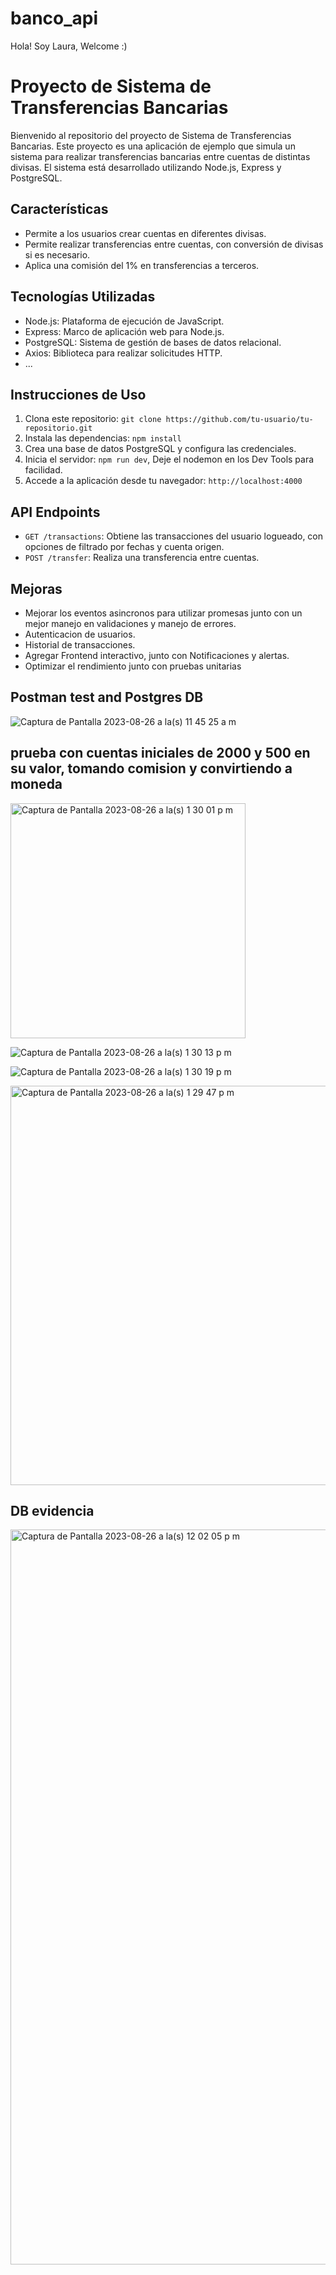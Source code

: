 # banco_api

Hola! Soy Laura, Welcome :)

# Proyecto de Sistema de Transferencias Bancarias

Bienvenido al repositorio del proyecto de Sistema de Transferencias Bancarias. Este proyecto es una aplicación de ejemplo que simula un sistema para realizar transferencias bancarias entre cuentas de distintas divisas. El sistema está desarrollado utilizando Node.js, Express y PostgreSQL.

## Características

- Permite a los usuarios crear cuentas en diferentes divisas.
- Permite realizar transferencias entre cuentas, con conversión de divisas si es necesario.
- Aplica una comisión del 1% en transferencias a terceros.

## Tecnologías Utilizadas

- Node.js: Plataforma de ejecución de JavaScript.
- Express: Marco de aplicación web para Node.js.
- PostgreSQL: Sistema de gestión de bases de datos relacional.
- Axios: Biblioteca para realizar solicitudes HTTP.
- ...

## Instrucciones de Uso

1. Clona este repositorio: `git clone https://github.com/tu-usuario/tu-repositorio.git`
2. Instala las dependencias: `npm install`
3. Crea una base de datos PostgreSQL y configura las credenciales.
5. Inicia el servidor: `npm run dev`, Deje el nodemon en los Dev Tools para facilidad.
6. Accede a la aplicación desde tu navegador: `http://localhost:4000`

## API Endpoints

- `GET /transactions`: Obtiene las transacciones del usuario logueado, con opciones de filtrado por fechas y cuenta origen.
- `POST /transfer`: Realiza una transferencia entre cuentas.

## Mejoras

- Mejorar los eventos asincronos para utilizar promesas junto con un mejor manejo en validaciones y manejo de errores.
- Autenticacion de usuarios.
- Historial de transacciones.
- Agregar Frontend interactivo, junto con Notificaciones y alertas.
- Optimizar el rendimiento junto con pruebas unitarias



## Postman test and Postgres DB
![Captura de Pantalla 2023-08-26 a la(s) 11 45 25 a m](https://github.com/laurasgm/banco_api/assets/32622393/3d062a1e-3d48-4a55-bf21-480827cf85fc)

## prueba con cuentas iniciales de 2000 y 500 en su valor, tomando comision y convirtiendo a moneda
<img width="376" alt="Captura de Pantalla 2023-08-26 a la(s) 1 30 01 p m" src="https://github.com/laurasgm/banco_api/assets/32622393/71a44178-b71b-442c-9715-1e43f08e134d">

![Captura de Pantalla 2023-08-26 a la(s) 1 30 13 p m](https://github.com/laurasgm/banco_api/assets/32622393/4976507d-719c-47e7-a4a9-b3245fc98601)

![Captura de Pantalla 2023-08-26 a la(s) 1 30 19 p m](https://github.com/laurasgm/banco_api/assets/32622393/001d4491-d323-4366-8ed9-3e6099207334)

<img width="639" alt="Captura de Pantalla 2023-08-26 a la(s) 1 29 47 p m" src="https://github.com/laurasgm/banco_api/assets/32622393/55976c7e-66a2-43a6-a65d-eb0203411d48">

## DB evidencia
<img width="1176" alt="Captura de Pantalla 2023-08-26 a la(s) 12 02 05 p m" src="https://github.com/laurasgm/banco_api/assets/32622393/b039d1b9-25e5-46e3-b11f-3f2ace715c24">
